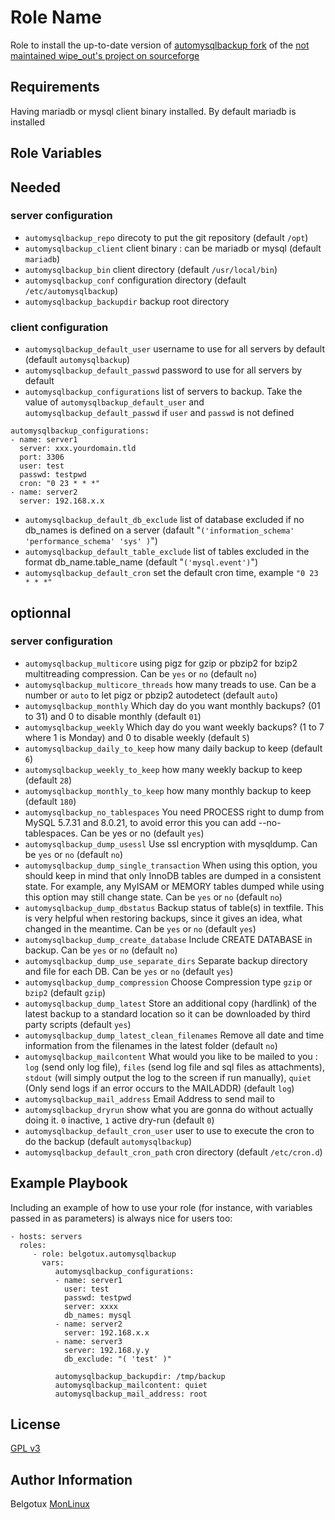 Role Name
=========

Role to install the up-to-date version of [automysqlbackup fork](https://github.com/belgotux/automysqlbackup) of the [not maintained wipe_out's project on sourceforge](https://sourceforge.net/projects/automysqlbackup/)

Requirements
------------

Having mariadb or mysql client binary installed. By default mariadb is installed

Role Variables
--------------

## Needed
### server configuration
- `automysqlbackup_repo` direcoty to put the git repository (default `/opt`)
- `automysqlbackup_client` client binary : can be mariadb or mysql (default `mariadb`)
- `automysqlbackup_bin` client directory (default `/usr/local/bin`)
- `automysqlbackup_conf` configuration directory (default `/etc/automysqlbackup`)
- `automysqlbackup_backupdir` backup root directory
### client configuration
- `automysqlbackup_default_user` username to use for all servers by default (default `automysqlbackup`)
- `automysqlbackup_default_passwd` password to use for all servers by default
- `automysqlbackup_configurations` list of servers to backup. Take the value of `automysqlbackup_default_user` and `automysqlbackup_default_passwd` if `user` and `passwd` is not defined
```
automysqlbackup_configurations:
- name: server1
  server: xxx.yourdomain.tld
  port: 3306
  user: test
  passwd: testpwd
  cron: "0 23 * * *"
- name: server2
  server: 192.168.x.x
```
- `automysqlbackup_default_db_exclude` list of database excluded if no db_names is defined on a server (dafault "`('information_schema' 'performance_schema' 'sys' )`")
- `automysqlbackup_default_table_exclude` list of tables excluded in the format db_name.table_name (default "`('mysql.event')`")
- `automysqlbackup_default_cron` set the default cron time, example `"0 23 * * *"`


## optionnal
### server configuration
- `automysqlbackup_multicore` using pigz for gzip or pbzip2 for bzip2 multitreading compression. Can be `yes` or `no` (default `no`)
- `automysqlbackup_multicore_threads` how many treads to use. Can be a number or `auto` to let pigz or pbzip2 autodetect (default `auto`)
- `automysqlbackup_monthly` Which day do you want monthly backups? (01 to 31) and 0 to disable monthly (default `01`)
- `automysqlbackup_weekly` Which day do you want weekly backups? (1 to 7 where 1 is Monday) and 0 to disable weekly (default `5`)
- `automysqlbackup_daily_to_keep` how many daily backup to keep (default `6`)
- `automysqlbackup_weekly_to_keep` how many weekly backup to keep (default `28`)
- `automysqlbackup_monthly_to_keep` how many monthly backup to keep (default `180`)
- `automysqlbackup_no_tablespaces` You need PROCESS right to dump from MySQL 5.7.31 and 8.0.21, to avoid error this you can add --no-tablespaces. Can be yes or no (default `yes`)
- `automysqlbackup_dump_usessl` Use ssl encryption with mysqldump. Can be `yes` or `no` (default `no`)
- `automysqlbackup_dump_single_transaction` When using this option, you should keep in mind that only InnoDB tables are dumped in a consistent state. For example, any MyISAM or MEMORY tables dumped while using this option may still change state. Can be `yes` or `no` (default `no`)
- `automysqlbackup_dump_dbstatus` Backup status of table(s) in textfile. This is very helpful when restoring backups, since it gives an idea, what changed in the meantime. Can be `yes` or `no` (default `yes`)
- `automysqlbackup_dump_create_database` Include CREATE DATABASE in backup. Can be `yes` or `no` (default `no`)
- `automysqlbackup_dump_use_separate_dirs` Separate backup directory and file for each DB. Can be `yes` or `no` (default `yes`)
- `automysqlbackup_dump_compression` Choose Compression type `gzip` or `bzip2` (default `gzip`)
- `automysqlbackup_dump_latest` Store an additional copy (hardlink) of the latest backup to a standard location so it can be downloaded by third party scripts (default `yes`)
- `automysqlbackup_dump_latest_clean_filenames` Remove all date and time information from the filenames in the latest folder (default `no`)
- `automysqlbackup_mailcontent` What would you like to be mailed to you : `log` (send only log file), `files` (send log file and sql files as attachments), `stdout` (will simply output the log to the screen if run manually), `quiet` (Only send logs if an error occurs to the MAILADDR) (default `log`)
- `automysqlbackup_mail_address` Email Address to send mail to
- `automysqlbackup_dryrun` show what you are gonna do without actually doing it. `0` inactive, `1` active dry-run (default `0`)
- `automysqlbackup_default_cron_user` user to use to execute the cron to do the backup (default `automysqlbackup`)
- `automysqlbackup_default_cron_path` cron directory (default `/etc/cron.d`)

Example Playbook
----------------

Including an example of how to use your role (for instance, with variables passed in as parameters) is always nice for users too:

    - hosts: servers
      roles:
         - role: belgotux.automysqlbackup
           vars:
              automysqlbackup_configurations:
              - name: server1
                user: test
                passwd: testpwd
                server: xxxx
                db_names: mysql
              - name: server2
                server: 192.168.x.x
              - name: server3
                server: 192.168.y.y
                db_exclude: "( 'test' )"

              automysqlbackup_backupdir: /tmp/backup
              automysqlbackup_mailcontent: quiet
              automysqlbackup_mail_address: root

License
-------

[GPL v3](https://www.gnu.org/licenses/gpl-3.0.en.html)

Author Information
------------------

Belgotux
[MonLinux](https://www.monlinux.net)

